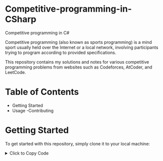 # Competitive-programming-in-CSharp
Competitive programming in C# 

Competitive programming (also known as sports programming) is a mind sport usually held over the Internet or a local network, involving participants trying to program according to provided specifications. 

This repository contains my solutions and notes for various competitive programming problems from websites such as Codeforces, AtCoder, and LeetCode.

# Table of Contents
- Getting Started
- Usage
-Contributing

# Getting Started
To get started with this repository, simply clone it to your local machine:
<details>
  <summary>Click to Copy Code</summary>

  ```bash
# git clone https://github.com/Deboraj-roy/Competitive-programming-in-CSharp.git 
</details>


<script src="https://cdnjs.cloudflare.com/ajax/libs/clipboard.js/2.0.8/clipboard.min.js"></script>

<button id="copy-link" data-clipboard-text="https://github.com/Deboraj-roy/Competitive-programming-in-CSharp.git ">Copy Git Repo Link</button>
<script>
  new ClipboardJS('#copy-link');
</script>



```bash
git clone [<insert Git repo link here>](https://github.com/Deboraj-roy/Competitive-programming-in-CSharp.git)

 


# Usage
The contents of this repository are organized by problem type and website. Each problem directory contains a README.md file that describes the problem and any accompanying code files that include my solution(s) to the problem.

Feel free to use these solutions as reference or inspiration for your own competitive programming journey. However, please do not copy and submit them as your own solutions to any online judge platforms.

# Contributing
If you have a solution to a problem that I haven't solved yet, feel free to open a pull request! Please make sure to include a description of the problem and your solution, as well as any relevant test cases or explanations.
